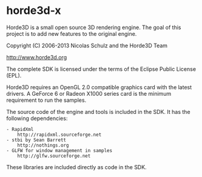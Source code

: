 horde3d-x
=========

Horde3D is a small open source 3D rendering engine.
The goal of this project is to add new features to the original engine.

Copyright (C) 2006-2013 Nicolas Schulz and the Horde3D Team

http://www.horde3d.org

The complete SDK is licensed under the terms of the Eclipse Public License (EPL).

Horde3D requires an OpenGL 2.0 compatible graphics card with the latest drivers.
A GeForce 6 or Radeon X1000 series card is the minimum requirement to run the samples.

The source code of the engine and tools is included in the SDK. It has the following dependencies:

	- RapidXml
		http://rapidxml.sourceforge.net
	- stbi by Sean Barrett
		http://nothings.org
	- GLFW for window management in samples
		http://glfw.sourceforge.net
		
These libraries are included directly as code in the SDK.

